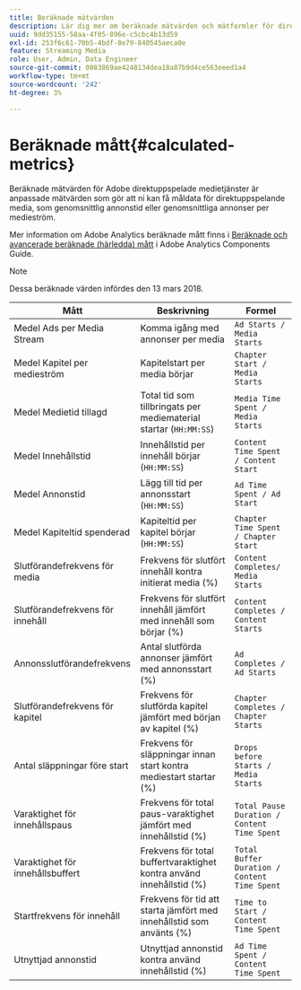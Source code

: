```yaml
---
title: Beräknade mätvärden
description: Lär dig mer om beräknade mätvärden och mätformler för direktuppspelande medietjänster.
uuid: 9dd35155-58aa-4f05-896e-c5cbc4b13d59
exl-id: 253f6c61-70b5-4bdf-8e79-840545aeca0e
feature: Streaming Media
role: User, Admin, Data Engineer
source-git-commit: 0083869ae4248134dea18a87b9d4ce563eeed1a4
workflow-type: tm+mt
source-wordcount: '242'
ht-degree: 3%

---
```


# Beräknade mått{#calculated-metrics}

Beräknade mätvärden för Adobe direktuppspelade medietjänster är anpassade mätvärden som gör att ni kan få måldata för direktuppspelande media, som genomsnittlig annonstid eller genomsnittliga annonser per medieström.

Mer information om Adobe Analytics beräknade mått finns i [Beräknade och avancerade beräknade (härledda) mått](https://experienceleague.adobe.com/docs/analytics/components/calculated-metrics/cm-overview.html?lang=en) i Adobe Analytics Components Guide.

>[!NOTE]
>
>Dessa beräknade värden infördes den 13 mars 2018.

| Mått | Beskrivning | Formel |
|---|---|---|
| Medel Ads per Media Stream | Komma igång med annonser per media | `Ad Starts / Media Starts` |
| Medel Kapitel per medieström | Kapitelstart per media börjar | `Chapter Start / Media Starts` |
| Medel Medietid tillagd | Total tid som tillbringats per mediematerial startar (`HH:MM:SS`) | `Media Time Spent / Media Starts` |
| Medel Innehållstid | Innehållstid per innehåll börjar (`HH:MM:SS`) | `Content Time Spent / Content Start` |
| Medel Annonstid | Lägg till tid per annonsstart (`HH:MM:SS`) | `Ad Time Spent / Ad Start` |
| Medel Kapiteltid spenderad | Kapiteltid per kapitel börjar (`HH:MM:SS`) | `Chapter Time Spent / Chapter Start` |
| Slutförandefrekvens för media | Frekvens för slutfört innehåll kontra initierat media (%) | `Content Completes/ Media Starts` |
| Slutförandefrekvens för innehåll | Frekvens för slutfört innehåll jämfört med innehåll som börjar (%) | `Content Completes / Content Starts` |
| Annonsslutförandefrekvens | Antal slutförda annonser jämfört med annonsstart (%) | `Ad Completes / Ad Starts` |
| Slutförandefrekvens för kapitel | Frekvens för slutförda kapitel jämfört med början av kapitel (%) | `Chapter Completes / Chapter Starts` |
| Antal släppningar före start | Frekvens för släppningar innan start kontra mediestart startar (%) | `Drops before Starts / Media Starts` |
| Varaktighet för innehållspaus | Frekvens för total paus-varaktighet jämfört med innehållstid (%) | `Total Pause Duration / Content Time Spent` |
| Varaktighet för innehållsbuffert | Frekvens för total buffertvaraktighet kontra använd innehållstid (%) | `Total Buffer Duration / Content Time Spent` |
| Startfrekvens för innehåll | Frekvens för tid att starta jämfört med innehållstid som använts (%) | `Time to Start / Content Time Spent` |
| Utnyttjad annonstid | Utnyttjad annonstid kontra använd innehållstid (%) | `Ad Time Spent / Content Time Spent` |
